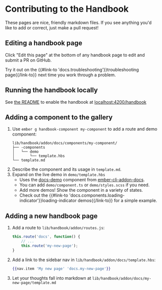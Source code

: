 # Contributing to the Handbook

These pages are nice, friendly markdown files.
If you see anything you'd like to add or correct, just make a pull request!

## Editing a handbook page
Click "Edit this page" at the bottom of any handbook page to edit and submit a PR on GitHub.

Try it out on the {{#link-to 'docs.troubleshooting'}}troubleshooting page{{/link-to}} next
time you work through a problem.

## Running the handbook locally
See [the README](https://github.com/CenterForOpenScience/ember-osf-web#developer-handbook)
to enable the handbook at [localhost:4200/handbook](http://localhost:4200/handbook)

## Adding a component to the gallery
1. Use `ember g handbook-component my-component` to add a route and demo component:
    ```
    lib/handbook/addon/docs/components/my-component/
    ├── -components
    │   └── demo
    │       └── template.hbs
    └── template.md
    ```
1. Describe the component and its usage in `template.md`.
1. Expand on the live demo in `demo/template.hbs`
    - Uses the [docs-demo](https://ember-learn.github.io/ember-cli-addon-docs/docs/components/docs-demo)
        component from [ember-cli-addon-docs](https://ember-learn.github.io/ember-cli-addon-docs).
    - You can add `demo/component.ts` or `demo/styles.scss` if you need.
    - Add more demos! Show the component in a variety of states.
    - Check out the
    {{#link-to 'docs.components.loading-indicator'}}loading-indicator demos{{/link-to}}
    for a simple example.

## Adding a new handbook page

1. Add a route to `lib/handbook/addon/routes.js`:
    ```js
    this.route('docs', function() {
        // ...
        this.route('my-new-page');
    }
    ```
1. Add a link to the sidebar nav in `lib/handbook/addon/docs/template.hbs`:
    ```hbs
    {{nav.item 'My new page' 'docs.my-new-page'}}
    ```
1. Let your thoughts fall into markdown at `lib/handbook/addon/docs/my-new-page/template.md`
